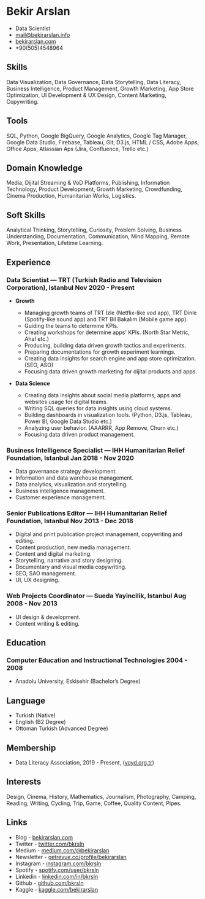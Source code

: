 # Bekir Arslan

- Data Scientist
- <mail@bekirarslan.info>
- [bekirarslan.com](bekirarslan.com )
- +90(505)4548964

## Skills
Data Visualization, Data Governance, Data Storytelling, Data Literacy, Business Intelligence, Product Management, Growth Marketing, App Store Optimization, UI Development & UX Design, Content Marketing, Copywriting.

## Tools
SQL, Python, Google BigQuery, Google Analytics, Google Tag Manager, Google Data Studio, Firebase, Tableau, Git, D3.js, HTML / CSS, Adobe Apps, Office Apps, Atlassian Aps (Jira, Confluence, Trello etc.)

## Domain Knowledge
Media, Dijital Streaming & VoD Platforms, Publishing, Information Technology, Product Development, Growth Marketing, Crowdfunding, Cinema Production, Humanitarian Works, Logistics.

## Soft Skills
Analytical Thinking, Storytelling, Curiosity, Problem Solving, Business Understanding, Documentation, Communication, Mind Mapping, Remote Work, Presentation, Lifetime Learning.

## Experience

### <span>Data Scientist — TRT (Turkish Radio and Television Corporation), Istanbul</span> <span>Nov 2020 - Present</span>

- **Growth**
    - Managing growth teams of TRT İzle (Netflix-like vod app), TRT Dinle (Spotify-like sound app) and TRT Bil Bakalım (Mobile game app).
    - Guiding the teams to determine KPIs.
    - Creating workshops for determine apps' KPIs. (North Star Metric, Aha! etc.)
    - Producing, building data driven growth tactics and experiments.
    - Preparing documentations for growth experiment learnings.
    - Creating data insights for search engine and app store optimization. (SEO, ASO)
    - Focusing data driven growth marketing for dijital products and apps.

- **Data Science**
    - Creating data insights about social media platforms, apps and websites usage for digital teams.
    - Writing SQL queries for data insights using cloud systems.
    - Building dashboards in visualization tools. (Python, D3.js, Tableau, Power BI, Google Data Studio etc.)
    - Analyzing user behavior. (AAARRR, App Remove, Churn etc.)
    - Focusing data driven product management.

### <span>Business Intelligence Specialist — IHH Humanitarian Relief Foundation, Istanbul</span> <span>Jan 2018 - Nov 2020</span>

- Data governance strategy development.
- Information and data warehouse management.
- Data analytics, visualization and storytelling.
- Business intelligence management.
- Customer experience management.

### <span>Senior Publications Editor — IHH Humanitarian Relief Foundation, Istanbul</span> <span>Nov 2013 - Dec 2018</span>

- Digital and print publication project management, copywriting and editing.
- Content production, new media management.
- Content and digital marketing.
- Storytelling, narrative and story designing.
- Documentary and visual media copywriting.
- SEO, SAO management.
- UI, UX designing.

### <span>Web Projects Coordinator — Sueda Yayincilik, Istanbul</span> <span>Aug 2008 - Nov 2013</span>

- UI design & development.
- Content writing & editing.

## Education

### <span>Computer Education and Instructional Technologies</span> <span>2004 - 2008</span>

- Anadolu University, Eskisehir (Bachelor’s Degree)

## Language

- Turkish (Native) 
- English (B2 Degree)
- Ottoman Turkish (Advanced Degree)

## Membership

- Data Literacy Association, 2019 - Present, ([voyd.org.tr](voyd.org.tr))

## Interests

Design, Cinema, History, Mathematics, Journalism, Photography, Camping, Reading, Writing, Cycling, Trip, Game, Coffee, Quality Content, Pipes.

## Links

- Blog - [bekirarslan.com](bekirarslan.com )
- Twitter - [twitter.com/bkrsln](twitter.com/bkrsln ) 
- Medium - [medium.com/@bekirarslan](medium.com/@bekirarslan )
- Newsletter - [getrevue.co/profile/bekirarslan](getrevue.co/profile/bekirarslan )
- Instagram - [instagram.com/bkrsln](instagram.com/bkrsln )
- Spotify - [spotify.com/user/bkrsln](spotify.com/user/bkrsln )  
- Linkedin - [linkedin.com/in/bkrsln](linkedin.com/in/bkrsln )  
- Github - [github.com/bkrsln](github.com/bkrsln )
- Kaggle - [kaggle.com/bekirarslan](kaggle.com/bekirarslan )